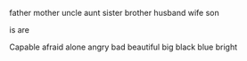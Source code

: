 father
mother
uncle
aunt
sister
brother
husband
wife
son

is
are

Capable
afraid
alone
angry
bad
beautiful
big
black
blue
bright
